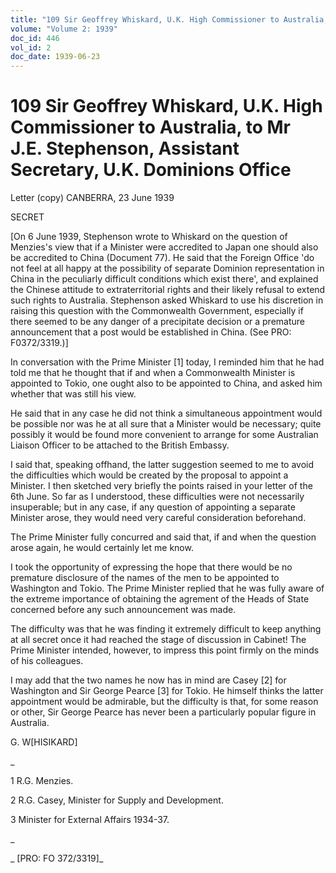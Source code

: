 ```yaml
---
title: "109 Sir Geoffrey Whiskard, U.K. High Commissioner to Australia, to Mr J.E. Stephenson, Assistant Secretary, U.K. Dominions Office"
volume: "Volume 2: 1939"
doc_id: 446
vol_id: 2
doc_date: 1939-06-23
---
```


# 109 Sir Geoffrey Whiskard, U.K. High Commissioner to Australia, to Mr J.E. Stephenson, Assistant Secretary, U.K. Dominions Office

Letter (copy) CANBERRA, 23 June 1939

SECRET

[On 6 June 1939, Stephenson wrote to Whiskard on the question of Menzies's view that if a Minister were accredited to Japan one should also be accredited to China (Document 77). He said that the Foreign Office 'do not feel at all happy at the possibility of separate Dominion representation in China in the peculiarly difficult conditions which exist there', and explained the Chinese attitude to extraterritorial rights and their likely refusal to extend such rights to Australia. Stephenson asked Whiskard to use his discretion in raising this question with the Commonwealth Government, especially if there seemed to be any danger of a precipitate decision or a premature announcement that a post would be established in China. (See PRO: F0372/3319.)]

In conversation with the Prime Minister [1] today, I reminded him that he had told me that he thought that if and when a Commonwealth Minister is appointed to Tokio, one ought also to be appointed to China, and asked him whether that was still his view.

He said that in any case he did not think a simultaneous appointment would be possible nor was he at all sure that a Minister would be necessary; quite possibly it would be found more convenient to arrange for some Australian Liaison Officer to be attached to the British Embassy.

I said that, speaking offhand, the latter suggestion seemed to me to avoid the difficulties which would be created by the proposal to appoint a Minister. I then sketched very briefly the points raised in your letter of the 6th June. So far as I understood, these difficulties were not necessarily insuperable; but in any case, if any question of appointing a separate Minister arose, they would need very careful consideration beforehand.

The Prime Minister fully concurred and said that, if and when the question arose again, he would certainly let me know.

I took the opportunity of expressing the hope that there would be no premature disclosure of the names of the men to be appointed to Washington and Tokio. The Prime Minister replied that he was fully aware of the extreme importance of obtaining the agrement of the Heads of State concerned before any such announcement was made.

The difficulty was that he was finding it extremely difficult to keep anything at all secret once it had reached the stage of discussion in Cabinet! The Prime Minister intended, however, to impress this point firmly on the minds of his colleagues.

I may add that the two names he now has in mind are Casey [2] for Washington and Sir George Pearce [3] for Tokio. He himself thinks the latter appointment would be admirable, but the difficulty is that, for some reason or other, Sir George Pearce has never been a particularly popular figure in Australia.

G. W[HISIKARD]

_

1 R.G. Menzies.

2 R.G. Casey, Minister for Supply and Development.

3 Minister for External Affairs 1934-37.

_

_ [PRO: FO 372/3319]_
